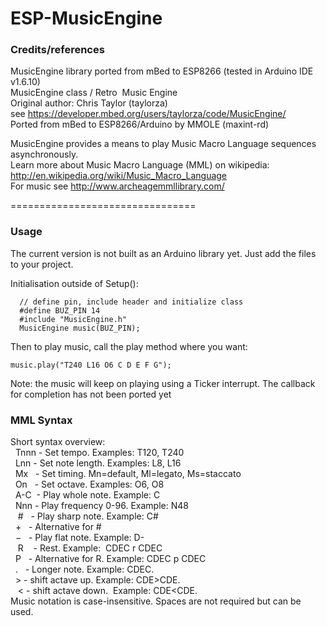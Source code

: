 # ESP-MusicEngine
### Credits/references
MusicEngine library ported from mBed to ESP8266 (tested in Arduino IDE v1.6.10)<br>
MusicEngine class / Retro  Music Engine<br>
Original author: Chris Taylor (taylorza)<br>
see https://developer.mbed.org/users/taylorza/code/MusicEngine/<br>
Ported from mBed to ESP8266/Arduino by MMOLE (maxint-rd)

MusicEngine provides a means to play Music Macro Language sequences asynchronously.<br>Learn more about Music Macro Language (MML) on wikipedia:<br>
   http://en.wikipedia.org/wiki/Music_Macro_Language<br>
   For music see http://www.archeagemmllibrary.com/

================================
### Usage
The current version is not built as an Arduino library yet. Just add the files to your project.

Initialisation outside of Setup():
```
  // define pin, include header and initialize class
  #define BUZ_PIN 14
  #include "MusicEngine.h"
  MusicEngine music(BUZ_PIN);
```

Then to play music, call the play method where you want:
```
music.play("T240 L16 O6 C D E F G");
```
Note: the music will keep on playing using a Ticker interrupt. The callback for completion has not been ported yet

### MML Syntax
Short syntax overview:<br>
&nbsp;  Tnnn - Set tempo. Examples: T120, T240<br>
&nbsp;  Lnn  - Set note length. Examples: L8, L16<br>
&nbsp;  Mx   - Set timing. Mn=default, Ml=legato, Ms=staccato<br>
&nbsp;  On   - Set octave. Examples: O6, O8<br>
&nbsp;  A-C  - Play whole note. Example: C<br>
&nbsp;  Nnn  - Play frequency 0-96. Example: N48<br>
&nbsp;  #    - Play sharp note. Example: C#<br>
&nbsp;  &plus;    - Alternative for #<br>
&nbsp;  &minus;    - Play flat note. Example: D-&nbsp; <br>
&nbsp;  R    - Rest. Example:  CDEC r CDEC<br>
&nbsp;  P    - Alternative for R. Example:  CDEC p CDEC<br>
&nbsp;  .    - Longer note. Example: CDEC.&nbsp;<br>
&nbsp;  &gt; - shift actave up.  Example: CDE&gt;CDE.&nbsp;<br>
&nbsp;  &lt; - shift actave down.  Example: CDE&lt;CDE.&nbsp;<br>
Music notation is case-insensitive. Spaces are not required but can be used.
